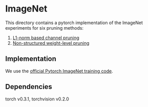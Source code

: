 # ImageNet
This directory contains a pytorch implementation of the ImageNet experiments for six pruning methods:  

1. [L1-norm based channel pruning](https://arxiv.org/abs/1608.08710)
2. [Non-structured weight-level pruning](https://arxiv.org/abs/1506.02626)

## Implementation
We use the [official Pytorch ImageNet training code](https://github.com/pytorch/examples/blob/0.3.1/imagenet/main.py).

## Dependencies
torch v0.3.1, torchvision v0.2.0

